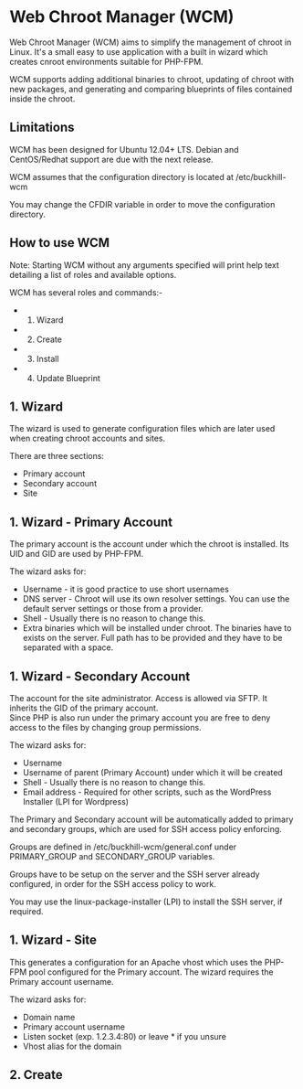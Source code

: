 Web Chroot Manager (WCM) 
==================

Web Chroot Manager (WCM) aims to simplify the management of chroot in Linux.  It's a small easy to use application with a built in wizard which creates cnroot environments suitable for PHP-FPM.

WCM supports adding additional binaries to chroot, updating of chroot with new packages, and generating and comparing blueprints of files contained inside the chroot.

## Limitations

WCM has been designed for Ubuntu 12.04+ LTS.  Debian and CentOS/Redhat support are due with the next release.

WCM assumes that the configuration directory is located at /etc/buckhill-wcm

You may change the CFDIR variable in order to move the configuration directory.

## How to use WCM

Note: Starting WCM without any arguments specified will print help text detailing a list of roles and available options.

WCM has several roles and commands:-

- 1. Wizard
- 2. Create
- 3. Install
- 4. Update Blueprint

## 1. Wizard

The wizard is used to generate configuration files which are later used when creating chroot accounts and sites.

There are three sections:

- Primary account
- Secondary account
- Site

## 1. Wizard - Primary Account

The primary account is the account under which the chroot is installed. Its UID and GID are used by PHP-FPM.

The wizard asks for:

- Username - it is good practice to use short usernames
- DNS server - Chroot will use its own resolver settings. You can use the default server settings or those from a provider.
- Shell - Usually there is no reason to change this.
- Extra binaries which will be installed under chroot. The binaries have to exists on the server.  Full path has to be provided and they have to be separated with a space.

## 1. Wizard - Secondary Account

The account for the site administrator. Access is allowed via SFTP.  It inherits the GID of the primary account.  
Since PHP is also run under the primary account you are free to deny access to the files by changing group permissions.

The wizard asks for:

- Username
- Username of parent (Primary Account) under which it will be created
- Shell - Usually there is no reason to change this.
- Email address - Required for other scripts, such as the WordPress Installer (LPI for Wordpress)

The Primary and Secondary account will be automatically added to primary and secondary groups, which are used 
for SSH access policy enforcing. 

Groups are defined in /etc/buckhill-wcm/general.conf under PRIMARY_GROUP and SECONDARY_GROUP variables.

Groups have to be setup on the server and the SSH server already configured, in order for the SSH access policy to work. 

You may use the linux-package-installer (LPI) to install the SSH server, if required.

## 1. Wizard - Site

This generates a configuration for an Apache vhost which uses the PHP-FPM pool configured for the Primary account. 
The wizard requires the Primary account username.

The wizard asks for:

- Domain name
- Primary account username
- Listen socket (exp. 1.2.3.4:80) or leave * if you unsure
- Vhost alias for the domain

## 2. Create


